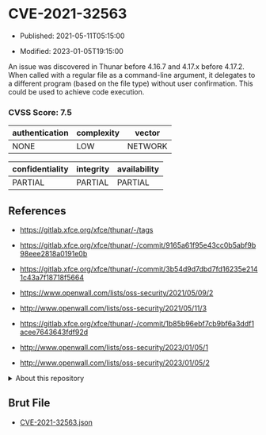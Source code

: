 # CVE-2021-32563

- Published: 2021-05-11T05:15:00

- Modified: 2023-01-05T19:15:00

An issue was discovered in Thunar before 4.16.7 and 4.17.x before 4.17.2. When called with a regular file as a command-line argument, it delegates to a different program (based on the file type) without user confirmation. This could be used to achieve code execution.

### CVSS Score: **7.5**

| authentication | complexity | vector |
| --- | --- | --- |
| NONE | LOW | NETWORK |

| confidentiality | integrity | availability |
| --- | --- | --- |
| PARTIAL | PARTIAL | PARTIAL |

## References

* https://gitlab.xfce.org/xfce/thunar/-/tags

* https://gitlab.xfce.org/xfce/thunar/-/commit/9165a61f95e43cc0b5abf9b98eee2818a0191e0b

* https://gitlab.xfce.org/xfce/thunar/-/commit/3b54d9d7dbd7fd16235e2141c43a7f18718f5664

* https://www.openwall.com/lists/oss-security/2021/05/09/2

* http://www.openwall.com/lists/oss-security/2021/05/11/3

* https://gitlab.xfce.org/xfce/thunar/-/commit/1b85b96ebf7cb9bf6a3ddf1acee7643643fdf92d

* http://www.openwall.com/lists/oss-security/2023/01/05/1

* http://www.openwall.com/lists/oss-security/2023/01/05/2

<details>
<summary>About this repository</summary> 

  This repository is part of the project [Live Hack CVE](https://github.com/Live-Hack-CVE). Main website can be found [www.live-hack.org](https://www.live-hack.org) 
  
  Made by [Sn0wAlice](https://github.com/Sn0wAlice) for the people that care about security and need to have a feed of the latest CVEs. Hope you enjoy it, don't forget to star the repo and follow me on [Twitter](https://twitter.com/Sn0wAlice) and [Github](https://github.com/Sn0wAlice). And that is my [personnal website](https://www.alice-snow.me/)

  - [Home Page](https://github.com/Live-Hack-CVE)
  - [Framework](https://github.com/Live-Hack-CVE/cve-framework)
  - [CVE database](https://github.com/Live-Hack-CVE/full_database)
  - [Changelog](https://github.com/Live-Hack-CVE/Changelog)
</details>

## Brut File

* [CVE-2021-32563.json](https://raw.githubusercontent.com/Live-Hack-CVE/full_database/main/cves/2021/CVE-2021-32563.json)

